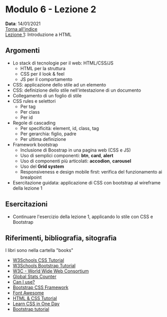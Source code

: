 # Modulo 6 - Lezione 2

__Data__: 14/01/2021  
[Torna all'indice](/README.md)  
[Lezione 1](/modulo-06/lezione-1.md): Introduzione a HTML   

## Argomenti

- Lo stack di tecnologie per il web: HTML/CSS/JS
  - HTML per la struttura
  - CSS per il look & feel
  - JS per il comportamento
- CSS: applicazione dello stile ad un elemento
- CSS: definizione dello stile nell'intestazione di un documento
- Collegamento di un foglio di stile
- CSS rules e selettori
  - Per tag
  - Per class
  - Per id
- Regole di cascading
  - Per specificità: element, id, class, tag
  - Per gerarchia: figlio, padre
  - Per ultima definizione
- Framework bootstrap
  - Inclusione di Boostrap in una pagina web (CSS e JS)
  - Uso di semplici componenti: __btn__, __card__, __alert__
  - Uso di componenti più articolati: __accodion__, __carousel__
  - Uso del __Grid system__
  - Responsiveness e design mobile first: verifica del funzionamento ai brealpoint
- Esercitazione guidata: applicazione di CSS con bootstrap al wireframe della lezione 1

## Esercitazioni

- Continuare l'esercizio della lezione 1, applicando lo stile con CSS e Bootstrap

## Riferimenti, bibliografia, sitografia

I libri sono nella cartella "books"

- [W3Schools CSS Tutorial](https://www.w3schools.com/css/default.asp)
- [W3Schools Bootstrap Tutorial](https://www.w3schools.com/bootstrap/bootstrap_ver.asp)
- [W3C - World Wide Web Consortium](https://www.w3.org/)
- [Global Stats Counter](https://gs.statcounter.com/)
- [Can I use?](https://caniuse.com/)
- [Bootstrap CSS Framework](https://getbootstrap.com/)
- [Font Awesome](https://fontawesome.com/)
- [HTML & CSS Tutorial](/books/duckett.pdf)
- [Learn CSS in One Day](/books/Learn%20CSS%20in%20One%20Day%20and%20Learn%20It%20Well.pdf)
- [Bootstrap tutorial](/books/bootstrap_tutorial.pdf)
